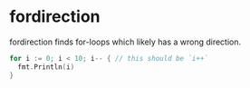 # fordirection

fordirection finds for-loops which likely has a wrong direction.
```go
for i := 0; i < 10; i-- { // this should be `i++`
  fmt.Println(i)
}
```

